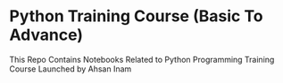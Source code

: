 # Python Training Course (Basic To Advance)
 This Repo Contains Notebooks Related to Python Programming Training Course Launched by Ahsan Inam
